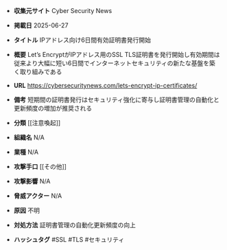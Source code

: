 - **収集元サイト**
Cyber Security News

- **掲載日**
2025-06-27

- **タイトル**
IPアドレス向け6日間有効証明書発行開始

- **概要**
Let’s EncryptがIPアドレス用のSSL TLS証明書を発行開始し有効期間は従来より大幅に短い6日間でインターネットセキュリティの新たな基盤を築く取り組みである

- **URL**
https://cybersecuritynews.com/lets-encrypt-ip-certificates/

- **備考**
短期間の証明書発行はセキュリティ強化に寄与し証明書管理の自動化と更新頻度の増加が推奨される

- **分類**
[[注意喚起]]

- **組織名**
N/A

- **業種**
N/A

- **攻撃手口**
[[その他]]

- **攻撃影響**
N/A

- **脅威アクター**
N/A

- **原因**
不明

- **対処方法**
証明書管理の自動化更新頻度の向上

- **ハッシュタグ**
#SSL #TLS #セキュリティ
